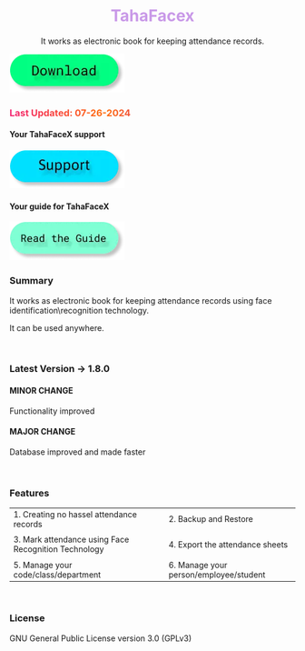 <h1 style="color: #c999e8;" align="center">TahaFacex</h1>
<p align = "center">It works as electronic book for keeping attendance records.</p>

<a target="_blank" href="https://mega.nz/file/I7EjWDqa#4w3U3SRxVx6JQUPvWGtkqlJ3XFmwofQsJ8E_bgbEt4M"><img src="/public/images/btn.d.webp" alt=""></a>

<h3 style="background: linear-gradient(to right, #f32170, #ff6b08, #cf23cf, #ef8c22); -webkit-text-fill-color: transparent; background-clip: text; -webkit-background-clip: text; padding-right: 3.5px;">Last Updated: 07-26-2024</h3>

#### Your TahaFaceX support

<a href="../tfx_support/"><img src="/public/images/btn.s.webp" alt=""></a>

#### Your guide for TahaFaceX

<a href="../tfx_docs/"><img src="/public/images/btn.g.webp" alt=""></a>

### Summary

It works as electronic book for keeping attendance records using face identification\recognition technology.

It can be used anywhere.

<br>

### Latest Version -> 1.8.0

#### MINOR CHANGE

Functionality improved

#### MAJOR CHANGE

Database improved and made faster

<br>

### Features

|                                                      |     |                                        |
| ---------------------------------------------------- | --- | -------------------------------------- |
| 1. Creating no hassel attendance records             |     | 2. Backup and Restore                  |
|                                                      |     |                                        |
| 3. Mark attendance using Face Recognition Technology |     | 4. Export the attendance sheets        |
|                                                      |     |                                        |
| 5. Manage your code/class/department                 |     | 6. Manage your person/employee/student |

<br>

### License

GNU General Public License version 3.0 (GPLv3)
